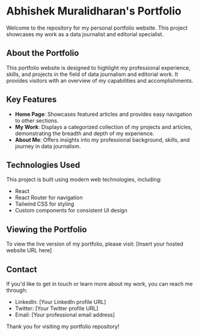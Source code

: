 # Abhishek Muralidharan's Portfolio

Welcome to the repository for my personal portfolio website. This project showcases my work as a data journalist and editorial specialist.

## About the Portfolio

This portfolio website is designed to highlight my professional experience, skills, and projects in the field of data journalism and editorial work. It provides visitors with an overview of my capabilities and accomplishments.

## Key Features

- **Home Page**: Showcases featured articles and provides easy navigation to other sections.
- **My Work**: Displays a categorized collection of my projects and articles, demonstrating the breadth and depth of my experience.
- **About Me**: Offers insights into my professional background, skills, and journey in data journalism.

## Technologies Used

This project is built using modern web technologies, including:

- React
- React Router for navigation
- Tailwind CSS for styling
- Custom components for consistent UI design

## Viewing the Portfolio

To view the live version of my portfolio, please visit: [Insert your hosted website URL here]

## Contact

If you'd like to get in touch or learn more about my work, you can reach me through:

- LinkedIn: [Your LinkedIn profile URL]
- Twitter: [Your Twitter profile URL]
- Email: [Your professional email address]

Thank you for visiting my portfolio repository!
